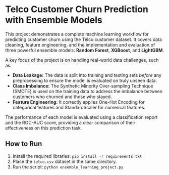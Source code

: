 # Telco Customer Churn Prediction with Ensemble Models

This project demonstrates a complete machine learning workflow for predicting customer churn using the Telco customer dataset. It covers data cleaning, feature engineering, and the implementation and evaluation of three powerful ensemble models: **Random Forest**, **XGBoost**, and **LightGBM**.

A key focus of the project is on handling real-world data challenges, such as:
*   **Data Leakage:** The data is split into training and testing sets *before* any preprocessing to ensure the model is evaluated on truly unseen data.
*   **Class Imbalance:** The Synthetic Minority Over-sampling Technique (SMOTE) is used on the training data to address the imbalance between customers who churned and those who stayed.
*   **Feature Engineering:** It correctly applies One-Hot Encoding for categorical features and StandardScaler for numerical features.

The performance of each model is evaluated using a classification report and the ROC-AUC score, providing a clear comparison of their effectiveness on this prediction task.

## How to Run

1. Install the required libraries: `pip install -r requirements.txt`
2. Place the `telco.csv` dataset in the same directory.
3. Run the script: `python ensemble_learning_project.py`
